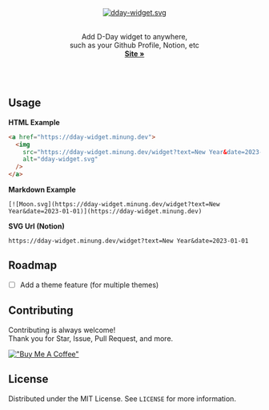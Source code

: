 <div align="center">
  <a href="https://dday-widget.minung.dev">
    <img src="https://dday-widget.minung.dev/widget?text=D-Day.Widget&date=2022-10-22" alt="dday-widget.svg" />
  </a>
  <br /><br />
  <p align="center">
    Add D-Day widget to anywhere,<br />    
    such as your Github Profile, Notion, etc
    <br />
    <a href="https://dday-widget.minung.dev"><strong>Site »</strong></a>
  </p>
</div>

<br/><br/>

## Usage

**HTML Example**

```html
<a href="https://dday-widget.minung.dev">
  <img
    src="https://dday-widget.minung.dev/widget?text=New Year&date=2023-01-01"
    alt="dday-widget.svg"
  />
</a>
```

**Markdown Example**

```
[![Moon.svg](https://dday-widget.minung.dev/widget?text=New Year&date=2023-01-01)](https://dday-widget.minung.dev)
```

**SVG Url (Notion)**

```
https://dday-widget.minung.dev/widget?text=New Year&date=2023-01-01
```

## Roadmap

- [ ] Add a theme feature (for multiple themes)

## Contributing

Contributing is always welcome!  
Thank you for Star, Issue, Pull Request, and more.

[!["Buy Me A Coffee"](https://www.buymeacoffee.com/assets/img/custom_images/orange_img.png)](https://www.buymeacoffee.com/minungHan)

## License

Distributed under the MIT License. See `LICENSE` for more information.
